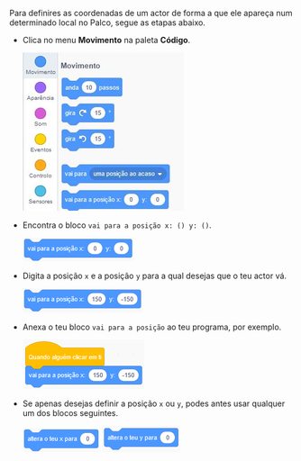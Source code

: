 Para definires as coordenadas de um actor de forma a que ele apareça num determinado local no Palco, segue as etapas abaixo.

- Clica no menu **Movimento** na paleta **Código**.
    
    ![menu de movimento](images/motion-menu.png)

- Encontra o bloco `vai para a posição x: () y: ()`.
    
    ![vai para x y](images/goto.png)

- Digita a posição `x` e a posição `y` para a qual desejas que o teu actor vá.
    
    ![vai para x y preenchido](images/goto_filled.png)

- Anexa o teu bloco `vai para a posição` ao teu programa, por exemplo.
    
    ![vai para x y anexado ao bloco](images/use-goto.png)

- Se apenas desejas definir a posição `x` ou `y`, podes antes usar qualquer um dos blocos seguintes.
    
    ![definir x](images/setx.png) ![definir y](images/sety.png)